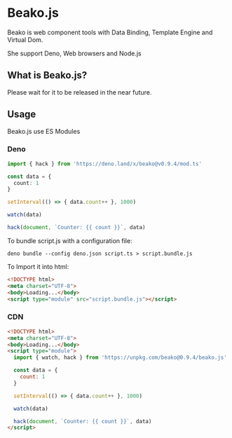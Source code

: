 # Beako.js

Beako is web component tools with Data Binding, Template Engine and Virtual Dom.

She support Deno, Web browsers and Node.js


## What is Beako.js?

Please wait for it to be released in the near future.

## Usage

Beako.js use ES Modules

### Deno

```ts
import { hack } from 'https://deno.land/x/beako@v0.9.4/mod.ts'

const data = {
  count: 1
}

setInterval(() => { data.count++ }, 1000)

watch(data)

hack(document, `Counter: {{ count }}`, data)
```

To bundle script.js with a configuration file:

```shell
deno bundle --config deno.json script.ts > script.bundle.js
```

To Import it into html:

```html
<!DOCTYPE html>
<meta charset="UTF-8">
<body>Loading...</body>
<script type="module" src="script.bundle.js"></script>
```

### CDN

``` html
<!DOCTYPE html>
<meta charset="UTF-8">
<body>Loading...</body>
<script type="module">
  import { watch, hack } from 'https://unpkg.com/beako@0.9.4/beako.js'

  const data = {
    count: 1
  }

  setInterval(() => { data.count++ }, 1000)

  watch(data)

  hack(document, `Counter: {{ count }}`, data)
</script>
```

